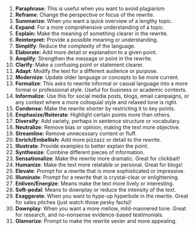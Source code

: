 1. **Paraphrase**: This is useful when you want to avoid plagiarism
2. **Reframe**: Change the perspective or focus of the rewrite.
3. **Summarize:** When you want a quick overview of a lengthy topic.
4. **Expand**: For a more comprehensive understanding of a topic.
5. **Explain:** Make the meaning of something clearer in the rewrite.
6. **Reinterpret:** Provide a possible meaning or understanding.
7. **Simplify**: Reduce the complexity of the language.
8. **Elaborate:** Add more detail or explanation to a given point.
9. **Amplify**: Strengthen the message or point in the rewrite.
10. **Clarify**: Make a confusing point or statement clearer.
11. **Adapt**: Modify the text for a different audience or purpose.
12. **Modernize**: Update older language or concepts to be more current.
13. **Formalize**: This asks to rewrite informal or casual language into a more formal or professional style. Useful for business or academic contexts.
14. **Informalize**: Use this for social media posts, blogs, email campaigns, or any context where a more colloquial style and relaxed tone is right.
15. **Condense:** Make the rewrite shorter by restricting it to key points.
16. **Emphasize/Reiterate**: Highlight certain points more than others.
17. **Diversify**: Add variety, perhaps in sentence structure or vocabulary.
18. **Neutralize**: Remove bias or opinion, making the text more objective.
19. **Streamline:** Remove unnecessary content or fluff.
20. **Enrich/Embellish:** Add more pizzazz or detail to the rewrite.
21. **Illustrate**: Provide examples to better explain the point.
22. **Synthesize**: Combine different pieces of information.
23. **Sensationalize**: Make the rewrite more dramatic. Great for clickbait!
24. **Humanize**: Make the text more relatable or personal. Great for blogs!
25. **Elevate**: Prompt for a rewrite that is more sophisticated or impressive.
26. **Illuminate**: Prompt for a rewrite that is crystal-clear or enlightening.
27. **Enliven/Energize**: Means make the text more lively or interesting.
28. **Soft-pedal**: Means to downplay or reduce the intensity of the text.
29. **Exaggerate**: When you want to hype-up hyperbole in the rewrite. Great for sales pitches (just watch those pesky facts)!
30. **Downplay**: When you want a more mellow, mild-mannered tone. Great for research, and no-nonsense evidence-based testimonials.
31. **Glamorize**: Prompt to make the rewrite sexier and more appealing.